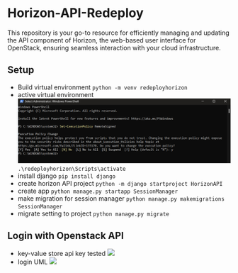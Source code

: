 # Horizon-API-Redeploy
  This repository is your go-to resource for efficiently managing and updating the API component of Horizon, the web-based user interface for OpenStack, ensuring seamless interaction with your cloud infrastructure.
## Setup
- Build virtual environment
  `python -m venv redeployhorizon`
- active virtual environment
  ![Alt text](image.png)
  `.\redeployhorizon\Scripts\activate`
- install django
  `pip install django`
- create horizon API project
  `python -m django startproject HorizonAPI`
- create app
  `python manage.py startapp SessionManager`
- make migration for session manager
  `python manage.py makemigrations SessionManager`
- migrate setting to project
  `python manage.py migrate`
## Login with Openstack API
- key-value store api key tested
![](https://hackmd.io/_uploads/S1gqnee1T.png)
- login UML
![](https://hackmd.io/_uploads/SkIypglk6.png)
